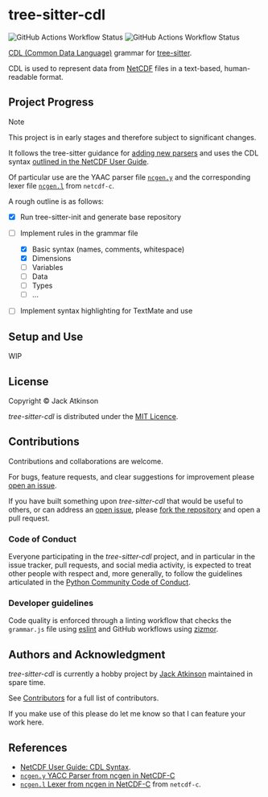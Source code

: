 # tree-sitter-cdl

![GitHub Actions Workflow Status](https://img.shields.io/github/actions/workflow/status/jatkinson1000/tree-sitter-cdl/ci.yaml?style=plastic&label=CI)
![GitHub Actions Workflow Status](https://img.shields.io/github/actions/workflow/status/jatkinson1000/tree-sitter-cdl/lint.yaml?style=plastic&label=Quality)

[CDL (Common Data Language)](https://docs.unidata.ucar.edu/nug/2.0-draft/cdl.html)
grammar for [tree-sitter](https://github.com/tree-sitter/tree-sitter).

CDL is used to represent data from [NetCDF](https://docs.unidata.ucar.edu/netcdf-c)
files in a text-based, human-readable format.


## Project Progress

> [!NOTE]  
> This project is in early stages and therefore subject to significant
> changes.

It follows the tree-sitter guidance for
[adding new parsers](https://tree-sitter.github.io/tree-sitter/creating-parsers/index.html)
and uses the CDL syntax
[outlined in the NetCDF User Guide](https://docs.unidata.ucar.edu/nug/2.0-draft/cdl.html).

Of particular use are the YAAC parser file
[`ncgen.y`](https://github.com/Unidata/netcdf-c/blob/main/ncgen/ncgen.l)
and the corresponding lexer file
[`ncgen.l`](https://github.com/Unidata/netcdf-c/blob/main/ncgen/ncgen.l) from `netcdf-c`.

A rough outline is as follows:

- [x] Run tree-sitter-init and generate base repository
- [ ] Implement rules in the grammar file
    - [x] Basic syntax (names, comments, whitespace)
    - [x] Dimensions
    - [ ] Variables
    - [ ] Data
    - [ ] Types
    - [ ] ...
- [ ] Implement syntax highlighting for TextMate and use


## Setup and Use

WIP


## License

Copyright &copy; Jack Atkinson

_tree-sitter-cdl_ is distributed under the [MIT Licence](https://github.com/jatkinson1000/tree-sitter-cdl/blob/main/LICENSE).


## Contributions

Contributions and collaborations are welcome.

For bugs, feature requests, and clear suggestions for improvement please
[open an issue](https://github.com/jatkinson1000/tree-sitter-cdl/issues).

If you have built something upon _tree-sitter-cdl_ that would be useful to others, or
can address an [open issue](https://github.com/jatkinson1000/tree-sitter-cdl/issues),
please [fork the repository](https://github.com/jatkinson1000/tree-sitter-cdl/fork) and
open a pull request.

### Code of Conduct
Everyone participating in the _tree-sitter-cdl_ project, and in particular in the
issue tracker, pull requests, and social media activity, is expected to treat other
people with respect and, more generally, to follow the guidelines articulated in the
[Python Community Code of Conduct](https://www.python.org/psf/codeofconduct/).

### Developer guidelines

Code quality is enforced through a linting workflow that checks the `grammar.js` file
using [eslint](https://github.com/eslint/eslint) and GitHub workflows using
[zizmor](https://github.com/zizmorcore/zizmor).


## Authors and Acknowledgment

_tree-sitter-cdl_ is currently a hobby project by [Jack Atkinson](https://jackatkinson.net/)
maintained in spare time.

See [Contributors](https://github.com/jatkinson1000/tree-sitter-cdl/graphs/contributors)
for a full list of contributors.

If you make use of this please do let me know so that I can feature your work here.

## References

- [NetCDF User Guide: CDL Syntax](https://docs.unidata.ucar.edu/nug/2.0-draft/cdl.html).
- [`ncgen.y` YACC Parser from ncgen in NetCDF-C](https://github.com/Unidata/netcdf-c/blob/main/ncgen/ncgen.l)
- [`ncgen.l` Lexer from ncgen in NetCDF-C](https://github.com/Unidata/netcdf-c/blob/main/ncgen/ncgen.l) from `netcdf-c`.
